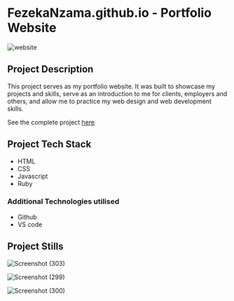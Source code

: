 # FezekaNzama.github.io - Portfolio Website

![website](https://github.com/FezekaNzama/fezekanzama.github.io/assets/55462056/db562d24-1b87-4f41-b618-41c9f41caad3)


## Project Description
This project serves as my portfolio website. It was built to showcase my projects and skills, serve as an introduction to me for clients, employers and others, and allow me to practice my web design and web development skills. 

See the complete project [here](https://fezekanzama.github.io/) 

## Project Tech Stack
- HTML
- CSS
- Javascript
- Ruby

### Additional Technologies utilised
- Github
- VS code

## Project Stills

![Screenshot (303)](https://github.com/FezekaNzama/fezekanzama.github.io/assets/55462056/a787216e-dce0-4f23-bc80-efb3420521cd)

![Screenshot (299)](https://github.com/FezekaNzama/fezekanzama.github.io/assets/55462056/479597ac-6a51-483e-8ca4-d9f227f5b83b)

![Screenshot (300)](https://github.com/FezekaNzama/fezekanzama.github.io/assets/55462056/08a5f904-972b-475b-9e96-c321378adcbe)

